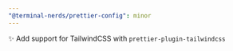 ```yaml
---
"@terminal-nerds/prettier-config": minor
---
```


✨ Add support for TailwindCSS with `prettier-plugin-tailwindcss`

